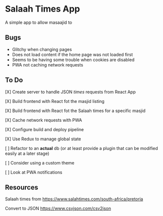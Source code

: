 # Salaah Times App

A simple app to allow masaajid to 

## Bugs

- Glitchy when changing pages
- Does not load content if the home page was not loaded first
- Seems to be having some trouble when cookies are disabled
- PWA not caching network requests

## To Do

[X] Create server to handle JSON *times* requests from React App

[X] Build frontend with React fot the masjid listing

[X] Build frontend with React fot the Salaah times for a specific masjid

[X] Cache network requests with PWA

[X] Configure build and deploy pipeline

[X] Use Redux to manage global state

[ ] Refactor to an **actual** db (or at least provide a plugin that can be modified easily at a later stage)

[ ] Consider using a custom theme

[ ] Look at PWA notifications

## Resources

Salaah times from
https://www.salahtimes.com/south-africa/pretoria

Convert to JSON
https://www.csvjson.com/csv2json